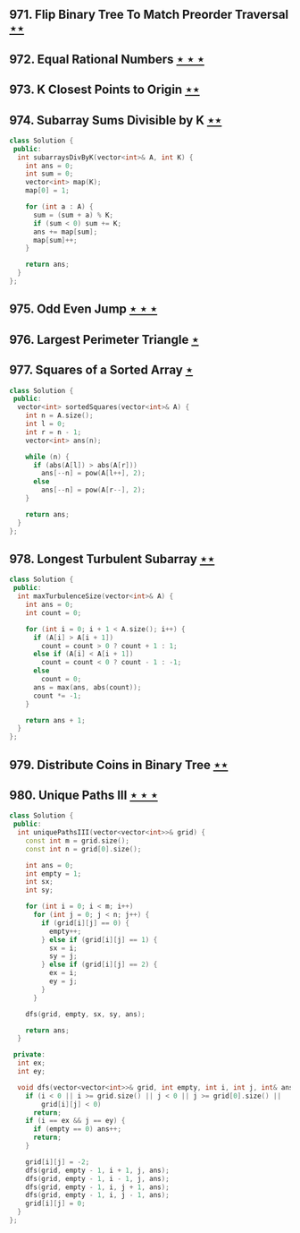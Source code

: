 ## 971. Flip Binary Tree To Match Preorder Traversal [$\star\star$](https://leetcode.com/problems/flip-binary-tree-to-match-preorder-traversal)

## 972. Equal Rational Numbers [$\star\star\star$](https://leetcode.com/problems/equal-rational-numbers)

## 973. K Closest Points to Origin [$\star\star$](https://leetcode.com/problems/k-closest-points-to-origin)

## 974. Subarray Sums Divisible by K [$\star\star$](https://leetcode.com/problems/subarray-sums-divisible-by-k)

```cpp
class Solution {
 public:
  int subarraysDivByK(vector<int>& A, int K) {
    int ans = 0;
    int sum = 0;
    vector<int> map(K);
    map[0] = 1;

    for (int a : A) {
      sum = (sum + a) % K;
      if (sum < 0) sum += K;
      ans += map[sum];
      map[sum]++;
    }

    return ans;
  }
};
```

## 975. Odd Even Jump [$\star\star\star$](https://leetcode.com/problems/odd-even-jump)

## 976. Largest Perimeter Triangle [$\star$](https://leetcode.com/problems/largest-perimeter-triangle)

## 977. Squares of a Sorted Array [$\star$](https://leetcode.com/problems/squares-of-a-sorted-array)

```cpp
class Solution {
 public:
  vector<int> sortedSquares(vector<int>& A) {
    int n = A.size();
    int l = 0;
    int r = n - 1;
    vector<int> ans(n);

    while (n) {
      if (abs(A[l]) > abs(A[r]))
        ans[--n] = pow(A[l++], 2);
      else
        ans[--n] = pow(A[r--], 2);
    }

    return ans;
  }
};
```

## 978. Longest Turbulent Subarray [$\star\star$](https://leetcode.com/problems/longest-turbulent-subarray)

```cpp
class Solution {
 public:
  int maxTurbulenceSize(vector<int>& A) {
    int ans = 0;
    int count = 0;

    for (int i = 0; i + 1 < A.size(); i++) {
      if (A[i] > A[i + 1])
        count = count > 0 ? count + 1 : 1;
      else if (A[i] < A[i + 1])
        count = count < 0 ? count - 1 : -1;
      else
        count = 0;
      ans = max(ans, abs(count));
      count *= -1;
    }

    return ans + 1;
  }
};
```

## 979. Distribute Coins in Binary Tree [$\star\star$](https://leetcode.com/problems/distribute-coins-in-binary-tree)

## 980. Unique Paths III [$\star\star\star$](https://leetcode.com/problems/unique-paths-iii)

```cpp
class Solution {
 public:
  int uniquePathsIII(vector<vector<int>>& grid) {
    const int m = grid.size();
    const int n = grid[0].size();

    int ans = 0;
    int empty = 1;
    int sx;
    int sy;

    for (int i = 0; i < m; i++)
      for (int j = 0; j < n; j++) {
        if (grid[i][j] == 0) {
          empty++;
        } else if (grid[i][j] == 1) {
          sx = i;
          sy = j;
        } else if (grid[i][j] == 2) {
          ex = i;
          ey = j;
        }
      }

    dfs(grid, empty, sx, sy, ans);

    return ans;
  }

 private:
  int ex;
  int ey;

  void dfs(vector<vector<int>>& grid, int empty, int i, int j, int& ans) {
    if (i < 0 || i >= grid.size() || j < 0 || j >= grid[0].size() ||
        grid[i][j] < 0)
      return;
    if (i == ex && j == ey) {
      if (empty == 0) ans++;
      return;
    }

    grid[i][j] = -2;
    dfs(grid, empty - 1, i + 1, j, ans);
    dfs(grid, empty - 1, i - 1, j, ans);
    dfs(grid, empty - 1, i, j + 1, ans);
    dfs(grid, empty - 1, i, j - 1, ans);
    grid[i][j] = 0;
  }
};
```
